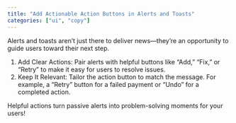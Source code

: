 ```yaml
---
title: "Add Actionable Action Buttons in Alerts and Toasts"
categories: ["ui", "copy"]
---
```


Alerts and toasts aren’t just there to deliver news—they’re an opportunity to guide users toward their next step.

1. Add Clear Actions: Pair alerts with helpful buttons like “Add,” “Fix,” or “Retry” to make it easy for users to resolve issues.
2. Keep It Relevant: Tailor the action button to match the message. For example, a “Retry” button for a failed payment or “Undo” for a completed action.

Helpful actions turn passive alerts into problem-solving moments for your users!
